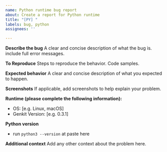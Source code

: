 ```yaml
---
name: Python runtime bug report
about: Create a report for Python runtime
title: "[PY] "
labels: bug, python
assignees: ''

---
```


**Describe the bug**
A clear and concise description of what the bug is. include full error messages.

**To Reproduce**
Steps to reproduce the behavior. Code samples.

**Expected behavior**
A clear and concise description of what you expected to happen.

**Screenshots**
If applicable, add screenshots to help explain your problem.

**Runtime (please complete the following information):**
 - OS: [e.g. Linux, macOS]
 - Genkit Version: [e.g. 0.3.1]

**Python version**
 -  run `python3 --version` at paste here

**Additional context**
Add any other context about the problem here.
